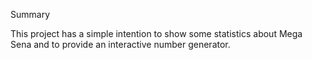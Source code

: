 Summary

This project has a simple intention to show some statistics about Mega Sena and to provide an interactive number generator.
